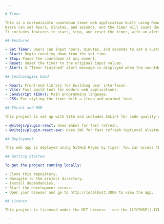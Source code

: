 ```yaml
---

# Timer

This is a customizable countdown timer web application built using React and Vite.
Users can set hours, minutes, and seconds, and the timer will count down to zero.
It includes features to start, stop, and reset the timer, with an alert message when the countdown finishes.

## Features

- Set Timer: Users can input hours, minutes, and seconds to set a custom countdown.
- Start: Begin counting down from the set time.
- Stop: Pause the countdown at any moment.
- Reset: Reset the timer to the original input values.
- Alert: A "Timer Finished" alert message is displayed when the countdown reaches zero.

## Technologies Used

- React: Front-end library for building user interfaces.
- Vite: Fast build tool for modern web applications.
- JavaScript (ES6+): Main programming language.
- CSS: For styling the timer with a clean and minimal look.

## ESLint and HMR

This project is set up with Vite and includes ESLint for code quality checks and Hot Module Replacement (HMR) for fast refresh during development.

- @vitejs/plugin-react: Uses Babel for fast refresh.
- @vitejs/plugin-react-swc: Uses SWC for fast refresh (optional alternative).

## Deployment

This web app is deployed using GitHub Pages by Tiger. You can access the live version of the app at https://surajprojects.github.io/timer-react

## Getting Started

To get the project running locally:

- Clone this repository.
- Navigate to the project directory.
- Install dependencies.
- Start the development server.
- Open your browser and go to http://localhost:3000 to view the app.

## License

This project is licensed under the MIT License - see the [LICENSE](LICENSE) file for details.

---
```

